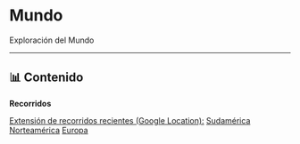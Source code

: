 # Mundo

Exploración del Mundo

---

## 📊 Contenido

**Recorridos**

[Extensión de recorridos recientes (Google Location):](viajes/01/_desc.txt) [Sudamérica](viajes/01/salida/Sudamérica.png) [Norteamérica](viajes/01/salida/Norteamérica.png) [Europa](viajes/01/salida/Europa.png)



